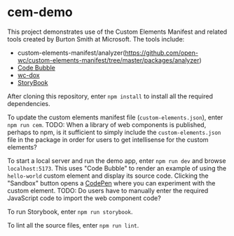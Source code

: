 # cem-demo

This project demonstrates use of the Custom Elements Manifest
and related tools created by Burton Smith at Microsoft.
The tools include:

- custom-elements-manifest/analyzer(https://github.com/open-wc/custom-elements-manifest/tree/master/packages/analyzer)
- [Code Bubble](https://github.com/break-stuff/code-bubble)
- [wc-dox](https://github.com/break-stuff/wc-dox/blob/main/README.md)
- [StoryBook](https://storybook.js.org)

After cloning this repository,
enter `npm install` to install all the required dependencies.

To update the custom elements manifest file (`custom-elements.json`),
enter `npm run cem`.
TODO: When a library of web components is published, perhaps to npm,
is it sufficient to simply include the `custom-elements.json` file in
the package in order for users to get intellisense for the custom elements?

To start a local server and run the demo app,
enter `npm run dev` and browse `localhost:5173`.
This uses "Code Bubble" to render an example of using
the `hello-world` custom element and display its source code.
Clicking the "Sandbox" button opens a [CodePen](https://codepen.io)
where you can experiment with the custom element.
TODO: Do users have to manually enter the required
JavaScript code to import the web component code?

To run Storybook, enter `npm run storybook`.

To lint all the source files, enter `npm run lint`.

